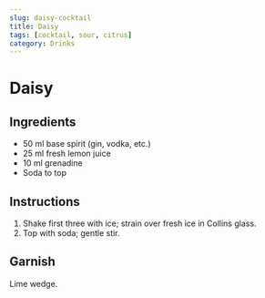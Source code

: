 ```yaml
---
slug: daisy-cocktail
title: Daisy
tags: [cocktail, sour, citrus]
category: Drinks
---
```


# Daisy

## Ingredients

- 50 ml base spirit (gin, vodka, etc.)
- 25 ml fresh lemon juice
- 10 ml grenadine
- Soda to top

## Instructions

1. Shake first three with ice; strain over fresh ice in Collins glass.
2. Top with soda; gentle stir.

## Garnish

Lime wedge.
